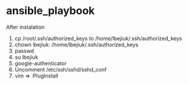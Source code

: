 # ansible_playbook

After instalation
1) cp /root/.ssh/authorized_keys to /home/lbejiuk/.ssh/authorized_keys
2) chown lbejiuk: /home/lbejiuk/.ssh/authorized_keys
3) passwd
4) su lbejiuk
5) google-authenticator
6) Uncomment 
  /etc/ssh/sshd/sshd_conf
7) vim => :PlugInstall
